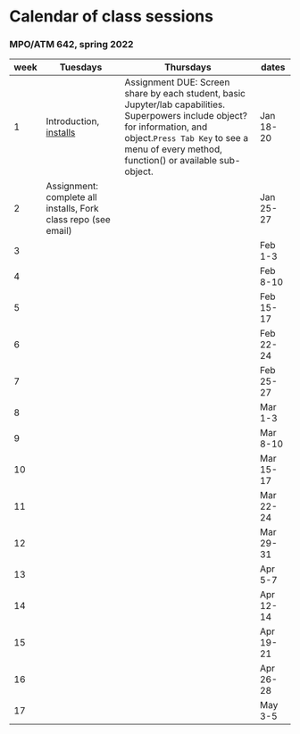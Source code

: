 # Calendar of class sessions 
### MPO/ATM 642, spring 2022

week | Tuesdays | Thursdays | dates
-----|----------|-----------|------
1 | Introduction, [installs](https://github.com/MPOcanes/MPO624_2022/blob/main/README.md) | Assignment DUE: Screen share by each student, basic Jupyter/lab capabilities. Superpowers include object? for information, and object.`Press Tab Key` to see a menu of every method, function() or available sub-object. | Jan 18-20
2 |Assignment: complete all installs, Fork class repo (see email) |  | Jan 25-27
3 |  |  | Feb 1-3
4 |  |  | Feb 8-10
5 |  |  | Feb 15-17
6 |  |  | Feb 22-24
7 |  |  | Feb 25-27
8 |  |  | Mar 1-3
9 |  |  | Mar 8-10
10|  |  | Mar 15-17
11|  |  | Mar 22-24
12|  |  | Mar 29-31
13|  |  | Apr 5-7
14|  |  | Apr 12-14
15|  |  | Apr 19-21
16|  |  | Apr 26-28
17|  |  | May 3-5
